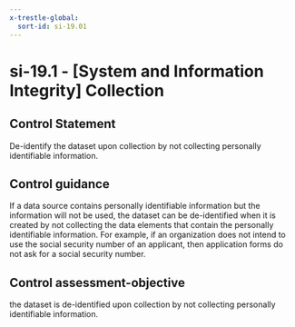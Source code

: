 ```yaml
---
x-trestle-global:
  sort-id: si-19.01
---
```


# si-19.1 - \[System and Information Integrity\] Collection

## Control Statement

De-identify the dataset upon collection by not collecting personally identifiable information.

## Control guidance

If a data source contains personally identifiable information but the information will not be used, the dataset can be de-identified when it is created by not collecting the data elements that contain the personally identifiable information. For example, if an organization does not intend to use the social security number of an applicant, then application forms do not ask for a social security number.

## Control assessment-objective

the dataset is de-identified upon collection by not collecting personally identifiable information.
